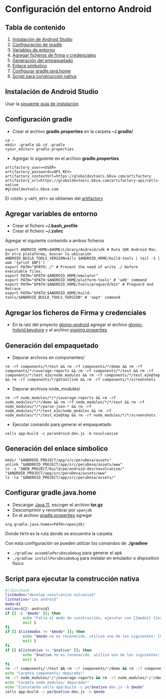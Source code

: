 # Configuración del entorno Android

## Tabla de contenido 

1. [Instalación de Android Studio](#instalación-de-android-studio)
2. [Configuración de gradle](#configuración-gradle)
3. [Variables de entorno](#agregar-variables-de-entorno)
4. [Agregar ficheros de firma y credenciales](#agregar-los-ficheros-de-firma-y-credenciales)
5. [Generación del empaquetado](#generación-del-empaquetado)
6. [Enlace simbolico](#generación-del-enlace-simbolico)
7. [Configurar gradle.java.home](#configurar-gradlejavahome)
8. [Script para construcción nativa](#script-para-ejecutar-la-construcción-nativa)

## Instalación de Android Studio 

Usar la [siguiente guía de instalación](https://medium.com/@gracenikole/c%C3%B3mo-instalar-el-ide-android-studio-en-linux-ubuntu-4f0eb5a80f18)

## Configuración gradle

* Crear el archivo **gradle.properties** en la carpeta **~/.gradle/**

```
cd ~
mkdir .gradle && cd .gradle
<your_editor> gradle.properties
```

* Agregar lo siguiente en el archivo **gradle.properties**

```
artifactory_user=<USER>
artifactory_password=<API_KEY>
artifactory_contextUrl=https://globaldevtools.bbva.com/artifactory
artifactory_url=https://globaldevtools.bbva.com/artifactory-api/cells-native
#globaldevtools.bbva.com
```

El `<USER>` y `<API_KEY>` se obtienen del [artifactory](https://globaldevtools.bbva.com/artifactory/webapp/#/profile) 

## Agregar variables de entorno

* Crear el fichero **~/.bash_profile**
* Crear el fichero **~/.zshrc**

Agregar el siguiente contenido a ambos ficheros

```
export ANDROID_HOME=$HOME/Library/Android/sdk # Ruta SDK Android Mac. En otra plataforma, buscar la ubicación
ANDROID_BUILD_TOOLS_VERSION=$(ls $ANDROID_HOME/build-tools | tail -1 | awk '{print $NF}')
export PATH="$PATH:./" # Prevent the need of write ./ before executable files.
export PATH="$PATH:$ANDROID_HOME/emulator"
export PATH="$PATH:$ANDROID_HOME/platform-tools" # 'adb' command
export PATH="$PATH:$ANDROID_HOME/tools/proguard/bin" # Proguard and Retrace
export PATH="$PATH:$ANDROID_HOME/build-tools/$ANDROID_BUILD_TOOLS_VERSION" # 'aapt' command
```

## Agregar los ficheros de Firma y credenciales

* En la raíz del proyecto [glomo-android](https://globaldevtools.bbva.com/bitbucket/projects/GLOMO/repos/glomo-android/browse) agregar el archivo [glomo-hybrid.keystore](https://drive.google.com/file/d/1VBirK6Yr17RQuHzHxQdutHMhLa6bRq1U/view) y el archivo [signing.properties](https://drive.google.com/file/d/1bwXpsvCedZT-AKHQSSWrfVD9v9ZcW2S6/view)



## Generación del empaquetado

* Depurar archivos en componentes/

```
rm -rf components/*/test && rm -rf components/*/demo && rm -rf components/*/coverage-reports && rm -rf components/*/test && rm -rf components/*/test_e2e/node_modules && rm -rf components/*/test_e2e@tmp && rm -rf components/*/gdtoollink && rm -rf components/*/screenshots
```

* Depurar archivos node_modules/

```
rm -rf node_modules/*/*/coverage-reports && rm -rf node_modules/*/*/demo && rm -rf node_modules/*/*/test && rm -rf node_modules/*/*/parse-json-* && rm -rf node_modules/*/*/test_e2e/node_modules && rm -rf node_modules/*/*/test_e2e@tmp && rm -rf node_modules/*/*/screenshots
```

* Ejecutar comando para generar el empaquetado 

```
cells app:build -c pe/android-dev.js -b novulcanize
```

## Generación del enlace simbolico

```
mkdir "$ANDROID_PROJECT/app/src/peruDesa/assets"
unlink "$ANDROID_PROJECT/app/src/peruDesa/assets/www"
ln -s "$WEB_PROJECT/build/pe/android-dev/novulcanize/" "$ANDROID_PROJECT/app/src/peruDesa/assets/www"
ls -la "$ANDROID_PROJECT/app/src/peruDesa/assets/"
```

## Configurar gradle.java.home

* Descargar [Java 11](https://www.openlogic.com/openjdk-downloads?field_java_parent_version_target_id=406&field_operating_system_target_id=All&field_architecture_target_id=All&field_java_package_target_id=All), escoger el archivo **tar.gz**
* Descomprimir y renombrar por `openjdk`
* En el archivo [gradle.properties](#configuración-gradle) agregar 
```
org.gradle.java.home=<PATH>/openjdk/
```
Donde `PATH` es la ruta donde se encuentra la carpeta

Con esta configuración se pueden utilizar los comandos de **./gradlew**

* `./gradlew assemblePeruDesaDebug` para generar el apk
* `./gradlew installPeruDesaDebug` para instalar en emulador o dispositivo fisico

## Script para ejecutar la construcción nativa

```bash
#!/bin/bash
listmodos="develop novulcanize vulcanize"
listnativo="ios android"
modo=$1
nativo=${2:-android}
if [[ -z "$modo" ]]; then
        echo "Falta el modo de construcción, ejecutar con {{modo}} {{native}} (native default android)"
        exit 1
fi
if [[ $listmodos != *$modo* ]]; then
        echo "$modo no es reconocido, utiliza uno de los siguientes: [$listmodos]"
        exit 1
fi
if [[ $listnativo != *$nativo* ]]; then
        echo "$nativo no es reconocido, utiliza uno de los siguientes: [$listnativo]"
        exit 1
fi
rm -rf components/*/test && rm -rf components/*/demo && rm -rf components/*/coverage-reports && rm -rf components/*/test && rm -rf components/*/test_e2e/node_modules && rm -rf components/*/test_e2e@tmp && rm -rf components/*/gdtoollink && rm -rf components/*/screenshots
echo "Carpeta components/ depurada!"
rm -rf node_modules/*/*/coverage-reports && rm -rf node_modules/*/*/demo && rm -rf node_modules/*/*/test && rm -rf node_modules/*/*/parse-json-* && rm -rf node_modules/*/*/test_e2e/node_modules && rm -rf node_modules/*/*/test_e2e@tmp && rm -rf node_modules/*/*/screenshots
echo "Carpeta node_modules/ depurada!"
echo "Ejecutando cells app:build -c pe/$nativo-dev.js -b $modo"
cells app:build -c pe/$nativo-dev.js -b $modo
```


